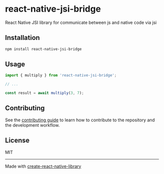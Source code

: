 # react-native-jsi-bridge

React Native JSI library for communicate between js and native code via jsi

## Installation

```sh
npm install react-native-jsi-bridge
```

## Usage

```js
import { multiply } from 'react-native-jsi-bridge';

// ...

const result = await multiply(3, 7);
```

## Contributing

See the [contributing guide](CONTRIBUTING.md) to learn how to contribute to the repository and the development workflow.

## License

MIT

---

Made with [create-react-native-library](https://github.com/callstack/react-native-builder-bob)
